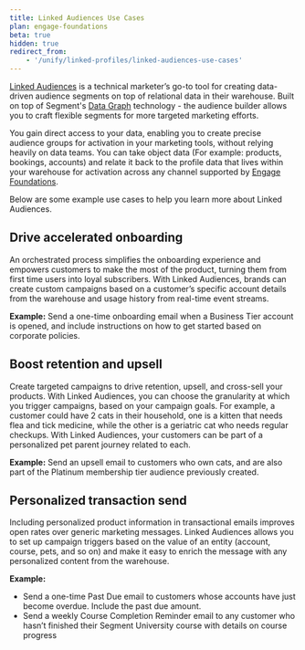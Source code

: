 ```yaml
---
title: Linked Audiences Use Cases
plan: engage-foundations
beta: true
hidden: true
redirect_from: 
    - '/unify/linked-profiles/linked-audiences-use-cases'
---
```


[Linked Audiences](/docs/engage/audiences/linked-audiences/) is a technical marketer’s go-to tool for creating data-driven audience segments on top of relational data in their warehouse. Built on top of Segment's [Data Graph](/docs/unify/linked-profiles/data-graph/) technology - the audience builder allows you to craft flexible segments for more targeted marketing efforts. 

You gain direct access to your data, enabling you to create precise audience groups for activation in your marketing tools, without relying heavily on data teams. You can take object data (For example: products, bookings, accounts) and relate it back to the profile data that lives within your warehouse for activation across any channel supported by [Engage Foundations](/docs/engage/quickstart/).

Below are some example use cases to help you learn more about Linked Audiences.

## Drive accelerated onboarding 

An orchestrated process simplifies the onboarding experience and empowers customers to make the most of the product, turning them from first time users into loyal subscribers. With Linked Audiences, brands can create custom campaigns based on a customer’s specific account details from the warehouse and usage history from real-time event streams. 

**Example:** 
Send a one-time onboarding email when a Business Tier account is opened, and include instructions on how to get started based on corporate policies.

## Boost retention and upsell

Create targeted campaigns to drive retention, upsell, and cross-sell your products. With Linked Audiences, you can choose the granularity at which you trigger campaigns, based on your campaign goals. For example, a customer could have 2 cats in their household, one is a kitten that needs flea and tick medicine, while the other is a geriatric cat who needs regular checkups. With Linked Audiences, your customers can be part of a personalized pet parent journey related to each. 

**Example:** 
Send an upsell email to customers who own cats, and are also part of the Platinum membership tier audience previously created. 

## Personalized transaction send

Including personalized product information in transactional emails improves open rates over generic marketing messages. Linked Audiences allows you to set up campaign triggers based on the value of an entity (account, course, pets, and so on) and make it easy to enrich the message with any personalized content from the warehouse. 

**Example:** 
- Send a one-time Past Due email to customers whose accounts have just become overdue. Include the past due amount.
- Send a weekly Course Completion Reminder email to any customer who hasn’t finished their Segment University course with details on course progress